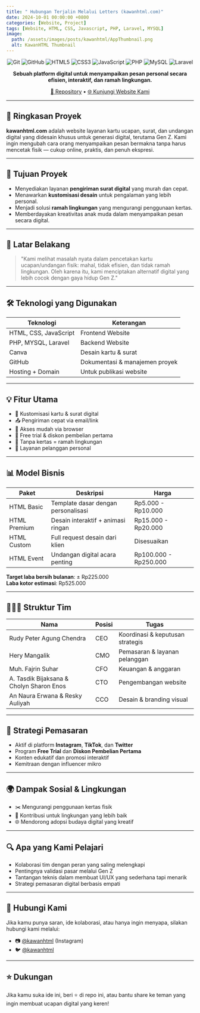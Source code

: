 ```yaml
---
title: " Hubungan Terjalin Melalui Letters (kawanhtml.com)"
date: 2024-10-01 00:00:00 +0800
categories: [Website, Project]
tags: [Website, HTML, CSS, Javascript, PHP, Laravel, MYSQL]
image:
  path: /assets/images/posts/kawanhtml/AppThumbnail.png
  alt: KawanHTML Thumbnail
---
```


<div align="center">
    <img src="https://img.shields.io/badge/Git-F05032?style=flat-square&logo=git&logoColor=white" alt="Git"/>
    <img src="https://img.shields.io/badge/GitHub-181717?style=flat-square&logo=github&logoColor=white" alt="GitHub" />
    <img src="https://img.shields.io/badge/HTML5-E34F26?style=flat-square&logo=html5&logoColor=white" alt="HTML5"/>
    <img src="https://img.shields.io/badge/CSS3-1572B6?style=flat-square&logo=css3&logoColor=white" alt="CSS3"/>
    <img src="https://img.shields.io/badge/JavaScript-F7DF1E?style=flat-square&logo=javascript&logoColor=black" alt="JavaScript"/>
    <img src="https://img.shields.io/badge/PHP-777BB4?style=flat-square&logo=php&logoColor=white" alt="PHP"/>
    <img src="https://img.shields.io/badge/MySQL-4479A1?style=flat-square&logo=mysql&logoColor=white" alt="MySQL"/>
    <img src="https://img.shields.io/badge/Laravel-FF2D20?style=flat-square&logo=laravel&logoColor=white" alt="Laravel"/>


<p><strong>Sebuah platform digital untuk menyampaikan pesan personal secara efisien, interaktif, dan ramah lingkungan.</strong></p>

<p><a href="https://github.com/PeterChen712/kawanhtml">🔗 Repository</a> • <a href="https://kawanhtml.com">🌐 Kunjungi Website Kami</a></p>

</div>

---

## 📌 Ringkasan Proyek

**kawanhtml.com** adalah website layanan kartu ucapan, surat, dan undangan digital yang didesain khusus untuk generasi digital, terutama Gen Z. Kami ingin mengubah cara orang menyampaikan pesan bermakna tanpa harus mencetak fisik — cukup online, praktis, dan penuh ekspresi.

---

## 🎯 Tujuan Proyek

- Menyediakan layanan **pengiriman surat digital** yang murah dan cepat.
- Menawarkan **kustomisasi desain** untuk pengalaman yang lebih personal.
- Menjadi solusi **ramah lingkungan** yang mengurangi penggunaan kertas.
- Memberdayakan kreativitas anak muda dalam menyampaikan pesan secara digital.

---

## 🧠 Latar Belakang

> "Kami melihat masalah nyata dalam pencetakan kartu ucapan/undangan fisik: mahal, tidak efisien, dan tidak ramah lingkungan. Oleh karena itu, kami menciptakan alternatif digital yang lebih cocok dengan gaya hidup Gen Z."

---

## 🛠️ Teknologi yang Digunakan

| Teknologi | Keterangan |
|----------|-------------|
| HTML, CSS, JavaScript | Frontend Website |
| PHP, MYSQL, Laravel | Backend Website |
| Canva | Desain kartu & surat |
| GitHub | Dokumentasi & manajemen proyek |
| Hosting + Domain | Untuk publikasi website |

---

## 💡 Fitur Utama

- 🔧 Kustomisasi kartu & surat digital
- 📤 Pengiriman cepat via email/link
- 📱 Akses mudah via browser
- 🎁 Free trial & diskon pembelian pertama
- 🌱 Tanpa kertas = ramah lingkungan
- 💬 Layanan pelanggan personal

---

## 📊 Model Bisnis

| Paket | Deskripsi | Harga |
|-------|-----------|--------|
| HTML Basic | Template dasar dengan personalisasi | Rp5.000 - Rp10.000 |
| HTML Premium | Desain interaktif + animasi ringan | Rp15.000 - Rp20.000 |
| HTML Custom | Full request desain dari klien | Disesuaikan |
| HTML Event | Undangan digital acara penting | Rp100.000 - Rp250.000 |

**Target laba bersih bulanan**: ± Rp225.000  
**Laba kotor estimasi**: Rp525.000

---

## 🧑‍🤝‍🧑 Struktur Tim

| Nama | Posisi | Tugas |
|------|--------|-------|
| Rudy Peter Agung Chendra | CEO | Koordinasi & keputusan strategis |
| Hery Mangalik | CMO | Pemasaran & layanan pelanggan |
| Muh. Fajrin Suhar | CFO | Keuangan & anggaran |
| A. Tasdik Bijaksana & Cholyn Sharon Enos | CTO | Pengembangan website |
| An Naura Erwana & Resky Auliyah | CCO | Desain & branding visual |

---

## 📣 Strategi Pemasaran

- Aktif di platform **Instagram**, **TikTok**, dan **Twitter**
- Program **Free Trial** dan **Diskon Pembelian Pertama**
- Konten edukatif dan promosi interaktif
- Kemitraan dengan influencer mikro

---

## 🌍 Dampak Sosial & Lingkungan

- ✂️ Mengurangi penggunaan kertas fisik
- 💚 Kontribusi untuk lingkungan yang lebih baik
- 🌐 Mendorong adopsi budaya digital yang kreatif

---

## 🔍 Apa yang Kami Pelajari

- Kolaborasi tim dengan peran yang saling melengkapi
- Pentingnya validasi pasar melalui Gen Z
- Tantangan teknis dalam membuat UI/UX yang sederhana tapi menarik
- Strategi pemasaran digital berbasis empati

---

## 💬 Hubungi Kami

Jika kamu punya saran, ide kolaborasi, atau hanya ingin menyapa, silakan hubungi kami melalui:

- 📷 [@kawanhtml](https://instagram.com/kawanhtml) (Instagram)
- 🐦 [@kawanhtml](https://twitter.com/kawanhtml)

---

## ⭐ Dukungan

Jika kamu suka ide ini, beri ⭐ di repo ini, atau bantu share ke teman yang ingin membuat ucapan digital yang keren!

